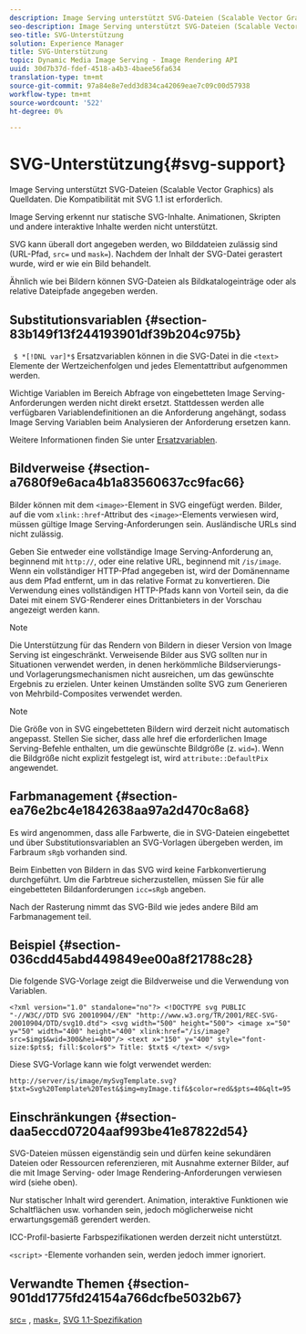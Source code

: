```yaml
---
description: Image Serving unterstützt SVG-Dateien (Scalable Vector Graphics) als Quelldaten. Die Kompatibilität mit SVG 1.1 ist erforderlich.
seo-description: Image Serving unterstützt SVG-Dateien (Scalable Vector Graphics) als Quelldaten. Die Kompatibilität mit SVG 1.1 ist erforderlich.
seo-title: SVG-Unterstützung
solution: Experience Manager
title: SVG-Unterstützung
topic: Dynamic Media Image Serving - Image Rendering API
uuid: 30d7b37d-fdef-4518-a4b3-4baee56fa634
translation-type: tm+mt
source-git-commit: 97a84e8e7edd3d834ca42069eae7c09c00d57938
workflow-type: tm+mt
source-wordcount: '522'
ht-degree: 0%

---
```



# SVG-Unterstützung{#svg-support}

Image Serving unterstützt SVG-Dateien (Scalable Vector Graphics) als Quelldaten. Die Kompatibilität mit SVG 1.1 ist erforderlich.

Image Serving erkennt nur statische SVG-Inhalte. Animationen, Skripten und andere interaktive Inhalte werden nicht unterstützt.

SVG kann überall dort angegeben werden, wo Bilddateien zulässig sind (URL-Pfad, `src=` und `mask=`). Nachdem der Inhalt der SVG-Datei gerastert wurde, wird er wie ein Bild behandelt.

Ähnlich wie bei Bildern können SVG-Dateien als Bildkatalogeinträge oder als relative Dateipfade angegeben werden.

## Substitutionsvariablen {#section-83b149f13f244193901df39b204c975b}

` $ *[!DNL var]*$` Ersatzvariablen können in die SVG-Datei in die  `<text>` Elemente der Wertzeichenfolgen und jedes Elementattribut aufgenommen werden.

Wichtige Variablen im Bereich Abfrage von eingebetteten Image Serving-Anforderungen werden nicht direkt ersetzt. Stattdessen werden alle verfügbaren Variablendefinitionen an die Anforderung angehängt, sodass Image Serving Variablen beim Analysieren der Anforderung ersetzen kann.

Weitere Informationen finden Sie unter [Ersatzvariablen](../../../../../is-api/http-ref/image-serving-api-ref/c-http-protocol-reference/c-syntax-and-features/r-is-http-substitution-variables.md#reference-90dc01aba44940e4acdd0c6476e7aa5a).

## Bildverweise {#section-a7680f9e6aca4b1a83560637cc9fac66}

Bilder können mit dem `<image>`-Element in SVG eingefügt werden. Bilder, auf die vom `xlink::href`-Attribut des `<image>`-Elements verwiesen wird, müssen gültige Image Serving-Anforderungen sein. Ausländische URLs sind nicht zulässig.

Geben Sie entweder eine vollständige Image Serving-Anforderung an, beginnend mit `http://`, oder eine relative URL, beginnend mit `/is/image`. Wenn ein vollständiger HTTP-Pfad angegeben ist, wird der Domänenname aus dem Pfad entfernt, um in das relative Format zu konvertieren. Die Verwendung eines vollständigen HTTP-Pfads kann von Vorteil sein, da die Datei mit einem SVG-Renderer eines Drittanbieters in der Vorschau angezeigt werden kann.

>[!NOTE]
>
>Die Unterstützung für das Rendern von Bildern in dieser Version von Image Serving ist eingeschränkt. Verweisende Bilder aus SVG sollten nur in Situationen verwendet werden, in denen herkömmliche Bildservierungs- und Vorlagerungsmechanismen nicht ausreichen, um das gewünschte Ergebnis zu erzielen. Unter keinen Umständen sollte SVG zum Generieren von Mehrbild-Composites verwendet werden.

>[!NOTE]
>
>Die Größe von in SVG eingebetteten Bildern wird derzeit nicht automatisch angepasst. Stellen Sie sicher, dass alle href die erforderlichen Image Serving-Befehle enthalten, um die gewünschte Bildgröße (z. `wid=`). Wenn die Bildgröße nicht explizit festgelegt ist, wird `attribute::DefaultPix` angewendet.

## Farbmanagement {#section-ea76e2bc4e1842638aa97a2d470c8a68}

Es wird angenommen, dass alle Farbwerte, die in SVG-Dateien eingebettet und über Substitutionsvariablen an SVG-Vorlagen übergeben werden, im Farbraum `sRgb` vorhanden sind.

Beim Einbetten von Bildern in das SVG wird keine Farbkonvertierung durchgeführt. Um die Farbtreue sicherzustellen, müssen Sie für alle eingebetteten Bildanforderungen `icc=sRgb` angeben.

Nach der Rasterung nimmt das SVG-Bild wie jedes andere Bild am Farbmanagement teil.

## Beispiel {#section-036cdd45abd449849ee00a8f21788c28}

Die folgende SVG-Vorlage zeigt die Bildverweise und die Verwendung von Variablen.

`<?xml version="1.0" standalone="no"?> <!DOCTYPE svg PUBLIC "-//W3C//DTD SVG 20010904//EN" "http://www.w3.org/TR/2001/REC-SVG-20010904/DTD/svg10.dtd"> <svg width="500" height="500"> <image x="50" y="50" width="400" height="400" xlink:href="/is/image?src=$img$&wid=300&hei=400"/> <text x="150" y="400" style="font-size:$pts$; fill:$color$"> Title: $txt$ </text> </svg>`

Diese SVG-Vorlage kann wie folgt verwendet werden:

`http://server/is/image/mySvgTemplate.svg?$txt=Svg%20Template%20Test&$img=myImage.tif&$color=red&$pts=40&qlt=95`

## Einschränkungen {#section-daa5eccd07204aaf993be41e87822d54}

SVG-Dateien müssen eigenständig sein und dürfen keine sekundären Dateien oder Ressourcen referenzieren, mit Ausnahme externer Bilder, auf die mit Image Serving- oder Image Rendering-Anforderungen verwiesen wird (siehe oben).

Nur statischer Inhalt wird gerendert. Animation, interaktive Funktionen wie Schaltflächen usw. vorhanden sein, jedoch möglicherweise nicht erwartungsgemäß gerendert werden.

ICC-Profil-basierte Farbspezifikationen werden derzeit nicht unterstützt.

`<script>` -Elemente vorhanden sein, werden jedoch immer ignoriert.

## Verwandte Themen {#section-901dd1775fd24154a766dcfbe5032b67}

[src=](../../../../../is-api/http-ref/image-serving-api-ref/c-http-protocol-reference/c-command-reference/r-src.md#reference-f6506637778c4c69bf106a7924a91ab1) ,  [mask=](../../../../../is-api/http-ref/image-serving-api-ref/c-http-protocol-reference/c-command-reference/r-mask.md#reference-922254e027404fb890b850e2723ee06e),  [SVG 1.1-Spezifikation](http://www.w3.org/TR/SVG11/)
